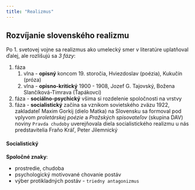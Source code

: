```yaml
---
title: "Realizmus"
---
```


## Rozvíjanie slovenského realizmu

Po 1. svetovej vojne sa realizmus ako umelecký smer v literatúre uplatňoval ďalej, ale rozlišujú sa *3 fázy*:
1. fáza
	1. vlna - **opisný**
		koncom 19. storočia, Hviezdoslav (poézia), Kukučín (próza)
	2. vlna - **opisno-kritický**
		1900 - 1908, Jozef G. Tajovský, Božena Slančíková-Timrava (Ťapákovci)
2. fáza - **sociálno-psychický**
	všima si rozdelenie spoločnosti na vrstvy
3. fáza - **socialistický**
	začína sa vznikom sovietského zväzu 1922, zakladateľ Maxim Gorkij (dielo Matka)
	na Slovensku sa formoval pod vplyvom *proletárskej poézie* a *Pražských spisovateľov* (skupina DAV)
	noviny `Pravda chudoby` uverejňovala diela socialistického realizmu
	u nás predstavitelia Fraňo Kráľ, Peter Jilemnický

#### Socialistický

**Spoločné znaky**:
- prostredie, chudoba
- psychologický motivované chovanie postáv
- výber protikladných postáv - `triedny antagonizmus`
